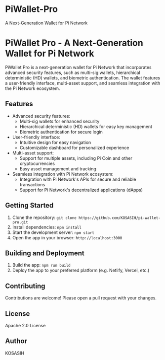 # PiWallet-Pro
A Next-Generation Wallet for Pi Network

# PiWallet Pro - A Next-Generation Wallet for Pi Network

PiWallet Pro is a next-generation wallet for Pi Network that incorporates advanced security features, such as multi-sig wallets, hierarchical deterministic (HD) wallets, and biometric authentication. The wallet features a user-friendly interface, multi-asset support, and seamless integration with the Pi Network ecosystem.

## Features

* Advanced security features:
	+ Multi-sig wallets for enhanced security
	+ Hierarchical deterministic (HD) wallets for easy key management
	+ Biometric authentication for secure login
* User-friendly interface:
	+ Intuitive design for easy navigation
	+ Customizable dashboard for personalized experience
* Multi-asset support:
	+ Support for multiple assets, including Pi Coin and other cryptocurrencies
	+ Easy asset management and tracking
* Seamless integration with Pi Network ecosystem:
	+ Integration with Pi Network's APIs for secure and reliable transactions
	+ Support for Pi Network's decentralized applications (dApps)

## Getting Started

1. Clone the repository: `git clone https://github.com/KOSASIH/pi-wallet-pro.git`
2. Install dependencies: `npm install`
3. Start the development server: `npm start`
4. Open the app in your browser: `http://localhost:3000`

## Building and Deployment

1. Build the app: `npm run build`
2. Deploy the app to your preferred platform (e.g. Netlify, Vercel, etc.)

## Contributing

Contributions are welcome! Please open a pull request with your changes.

## License

Apache 2.0 License

## Author

KOSASIH
